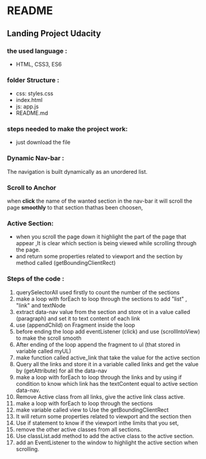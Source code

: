 # README
## Landing Project Udacity 
### the used language : 
- HTML, CSS3, ES6

 ### folder Structure :
- css: styles.css  
- index.html
- js: app.js
- README.md
### steps needed to make the project work:
- just download the file 

### Dynamic Nav-bar :
 The navigation is built dynamically as an unordered list.
### Scroll to Anchor
when **click** the name of the wanted section in the nav-bar it will scroll the page **smoothly** to that section thathas been choosen,

### Active Section:
- when you scroll the page down it highlight the part of the page that appear ,It is clear which section is being viewed while scrolling through the page.
- and return some properties related to viewport and the section by method called (getBoundingClientRect)

### Steps of the code : 
1. querySelectorAll used firstly to count the number of the sections
2. make a loop with forEach to loop through the sections to add "list" ,  "link" and textNode 
3. extract data-nav value from the section and store ot in a value called (paragraph) and set it to text content of each link
4. use (appendChild) on Fragment inside the loop
5. before ending the loop add eventListener (click) and use (scrollIntoView) to make the scroll smooth 
6. After ending of the loop append the fragment to ul (that stored in variable called myUL)
7. make function called active_link that take the value for the active section 
8. Query all the links and store it in a variable called links and get the value by (getAttribute) for all the data-nav
9. make a loop with forEach to loop through the links and by using if condition to know which link has the textContent equal to active section data-nav.
10. Remove Active class from all links, give the active link class active.
11. make a loop with forEach to loop through the sections 
12. make variable called view to Use the getBoundingClientRect 
13. It will return some properties related to viewport and the section then 
14. Use if statement to know if the viewport inthe limits that you set, 
15. remove the other active classes from all sections.
16. Use classList.add method to add the active class to the active section.
17. add an EventListener to the window to highlight the active section when scrolling. 
